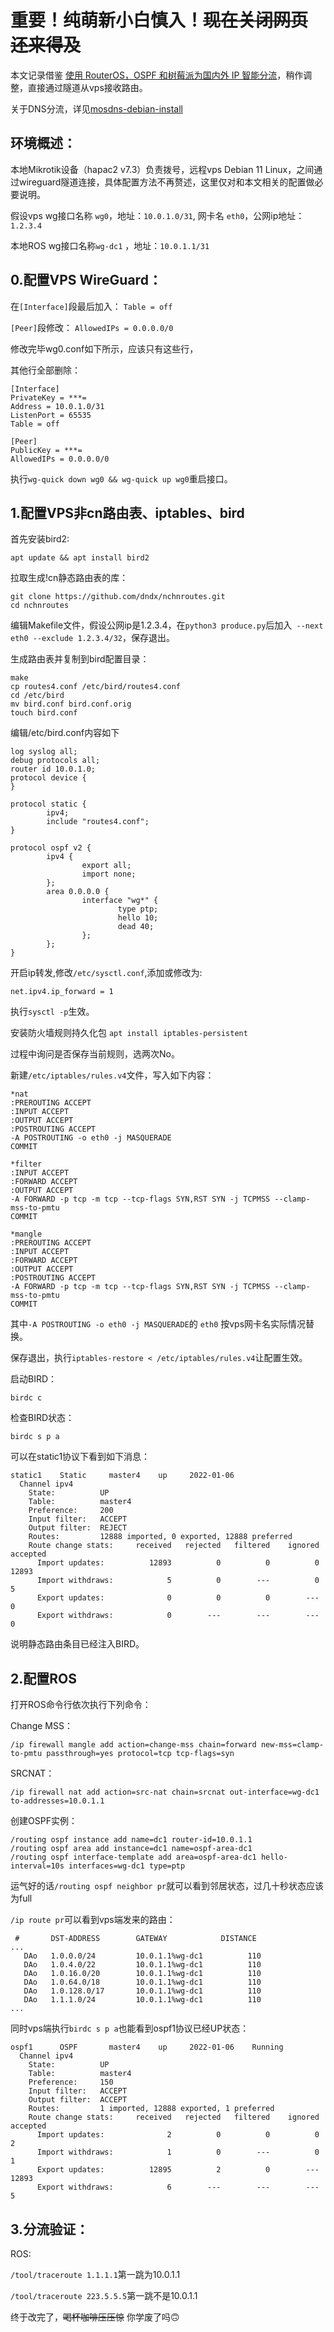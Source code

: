 # 重要！纯萌新小白慎入！~~现在关闭网页还来得及~~


本文记录借鉴 [使用 RouterOS，OSPF 和树莓派为国内外 IP 智能分流](https://idndx.com/use-routeros-ospf-and-raspberry-pi-to-create-split-routing-for-different-ip-ranges/)，稍作调整，直接通过隧道从vps接收路由。

关于DNS分流，详见[mosdns-debian-install](https://github.com/allanchen2019/mosdns-debian-install/blob/master/README_zh-CN.md)

## 环境概述：

本地Mikrotik设备（hapac2 v7.3）负责拨号，远程vps Debian 11 Linux，之间通过wireguard隧道连接，具体配置方法不再赘述，这里仅对和本文相关的配置做必要说明。


假设vps wg接口名称 `wg0`，地址：`10.0.1.0/31`,
网卡名 `eth0`，公网ip地址：`1.2.3.4`

本地ROS wg接口名称`wg-dc1` ，地址：`10.0.1.1/31`

## 0.配置VPS WireGuard：

在`[Interface]`段最后加入：
`Table = off`


`[Peer]`段修改：
`AllowedIPs = 0.0.0.0/0`

修改完毕wg0.conf如下所示，应该只有这些行，

其他行全部删除：

```
[Interface]
PrivateKey = ***=
Address = 10.0.1.0/31
ListenPort = 65535
Table = off

[Peer]
PublicKey = ***=
AllowedIPs = 0.0.0.0/0
```

执行`wg-quick down wg0 && wg-quick up wg0`重启接口。

## 1.配置VPS非cn路由表、iptables、bird

首先安装bird2:

`apt update && apt install bird2`

拉取生成!cn静态路由表的库：
```
git clone https://github.com/dndx/nchnroutes.git
cd nchnroutes
```
编辑Makefile文件，假设公网ip是1.2.3.4，在`python3 produce.py`后加入` --next eth0 --exclude 1.2.3.4/32`，保存退出。

生成路由表并复制到bird配置目录：
```
make
cp routes4.conf /etc/bird/routes4.conf
cd /etc/bird
mv bird.conf bird.conf.orig
touch bird.conf
```
编辑/etc/bird.conf内容如下
```
log syslog all;
debug protocols all;
router id 10.0.1.0;
protocol device {
}

protocol static {
        ipv4;
        include "routes4.conf";
}

protocol ospf v2 {
        ipv4 {
                export all;
                import none;
        };
        area 0.0.0.0 {
                interface "wg*" {
                        type ptp;
                        hello 10;
                        dead 40;
                };
        };
}
```

开启ip转发,修改`/etc/sysctl.conf`,添加或修改为:

`net.ipv4.ip_forward = 1`

执行`sysctl -p`生效。


安装防火墙规则持久化包
`apt install iptables-persistent`

过程中询问是否保存当前规则，选两次No。


新建`/etc/iptables/rules.v4`文件，写入如下内容：

```
*nat
:PREROUTING ACCEPT
:INPUT ACCEPT
:OUTPUT ACCEPT
:POSTROUTING ACCEPT
-A POSTROUTING -o eth0 -j MASQUERADE
COMMIT

*filter
:INPUT ACCEPT
:FORWARD ACCEPT
:OUTPUT ACCEPT
-A FORWARD -p tcp -m tcp --tcp-flags SYN,RST SYN -j TCPMSS --clamp-mss-to-pmtu
COMMIT

*mangle
:PREROUTING ACCEPT
:INPUT ACCEPT
:FORWARD ACCEPT
:OUTPUT ACCEPT
:POSTROUTING ACCEPT
-A FORWARD -p tcp -m tcp --tcp-flags SYN,RST SYN -j TCPMSS --clamp-mss-to-pmtu
COMMIT
```
其中`-A POSTROUTING -o eth0 -j MASQUERADE`的 `eth0` 按vps网卡名实际情况替换。

保存退出，执行`iptables-restore < /etc/iptables/rules.v4`让配置生效。

启动BIRD：

`birdc c`

检查BIRD状态：

`birdc s p a`

可以在static1协议下看到如下消息：

```
static1    Static     master4    up     2022-01-06
  Channel ipv4
    State:          UP
    Table:          master4
    Preference:     200
    Input filter:   ACCEPT
    Output filter:  REJECT
    Routes:         12888 imported, 0 exported, 12888 preferred
    Route change stats:     received   rejected   filtered    ignored   accepted
      Import updates:          12893          0          0          0      12893
      Import withdraws:            5          0        ---          0          5
      Export updates:              0          0          0        ---          0
      Export withdraws:            0        ---        ---        ---          0
```
说明静态路由条目已经注入BIRD。

## 2.配置ROS

打开ROS命令行依次执行下列命令：

Change MSS：
```
/ip firewall mangle add action=change-mss chain=forward new-mss=clamp-to-pmtu passthrough=yes protocol=tcp tcp-flags=syn
```
SRCNAT：

`/ip firewall nat add action=src-nat chain=srcnat out-interface=wg-dc1 to-addresses=10.0.1.1`

创建OSPF实例：
```
/routing ospf instance add name=dc1 router-id=10.0.1.1
/routing ospf area add instance=dc1 name=ospf-area-dc1
/routing ospf interface-template add area=ospf-area-dc1 hello-interval=10s interfaces=wg-dc1 type=ptp
```

运气好的话`/routing ospf neighbor pr`就可以看到邻居状态，过几十秒状态应该为full


`/ip route pr`可以看到vps端发来的路由：

```
 #       DST-ADDRESS        GATEWAY            DISTANCE
...
   DAo   1.0.0.0/24         10.0.1.1%wg-dc1          110
   DAo   1.0.4.0/22         10.0.1.1%wg-dc1          110
   DAo   1.0.16.0/20        10.0.1.1%wg-dc1          110
   DAo   1.0.64.0/18        10.0.1.1%wg-dc1          110
   DAo   1.0.128.0/17       10.0.1.1%wg-dc1          110
   DAo   1.1.1.0/24         10.0.1.1%wg-dc1          110
...
```
同时vps端执行`birdc s p a`也能看到ospf1协议已经UP状态：
```
ospf1      OSPF       master4    up     2022-01-06    Running
  Channel ipv4
    State:          UP
    Table:          master4
    Preference:     150
    Input filter:   ACCEPT
    Output filter:  ACCEPT
    Routes:         1 imported, 12888 exported, 1 preferred
    Route change stats:     received   rejected   filtered    ignored   accepted
      Import updates:              2          0          0          0          2
      Import withdraws:            1          0        ---          0          1
      Export updates:          12895          2          0        ---      12893
      Export withdraws:            6        ---        ---        ---          5
```

## 3.分流验证：

ROS:

`/tool/traceroute 1.1.1.1`第一跳为10.0.1.1

`/tool/traceroute 223.5.5.5`第一跳不是10.0.1.1

终于改完了，~~喝杯咖啡压压惊~~  你学废了吗:upside_down_face:
